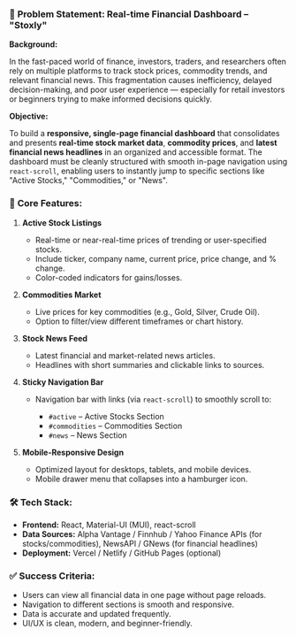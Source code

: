 ### 📝 **Problem Statement: Real-time Financial Dashboard – "Stoxly"**

**Background:**

In the fast-paced world of finance, investors, traders, and researchers often rely on multiple platforms to track stock prices, commodity trends, and relevant financial news. This fragmentation causes inefficiency, delayed decision-making, and poor user experience — especially for retail investors or beginners trying to make informed decisions quickly.

**Objective:**

To build a **responsive, single-page financial dashboard** that consolidates and presents **real-time stock market data**, **commodity prices**, and **latest financial news headlines** in an organized and accessible format. The dashboard must be cleanly structured with smooth in-page navigation using `react-scroll`, enabling users to instantly jump to specific sections like "Active Stocks," "Commodities," or "News".


### 🎯 **Core Features:**

1. **Active Stock Listings**

   * Real-time or near-real-time prices of trending or user-specified stocks.
   * Include ticker, company name, current price, price change, and % change.
   * Color-coded indicators for gains/losses.

2. **Commodities Market**

   * Live prices for key commodities (e.g., Gold, Silver, Crude Oil).
   * Option to filter/view different timeframes or chart history.

3. **Stock News Feed**

   * Latest financial and market-related news articles.
   * Headlines with short summaries and clickable links to sources.

4. **Sticky Navigation Bar**

   * Navigation bar with links (via `react-scroll`) to smoothly scroll to:

     * `#active` – Active Stocks Section
     * `#commodities` – Commodities Section
     * `#news` – News Section

5. **Mobile-Responsive Design**

   * Optimized layout for desktops, tablets, and mobile devices.
   * Mobile drawer menu that collapses into a hamburger icon.



### 🛠️ **Tech Stack:**

* **Frontend:** React, Material-UI (MUI), react-scroll
* **Data Sources:** Alpha Vantage / Finnhub / Yahoo Finance APIs (for stocks/commodities), NewsAPI / GNews (for financial headlines)
* **Deployment:** Vercel / Netlify / GitHub Pages (optional)



### ✅ **Success Criteria:**

* Users can view all financial data in one page without page reloads.
* Navigation to different sections is smooth and responsive.
* Data is accurate and updated frequently.
* UI/UX is clean, modern, and beginner-friendly.



